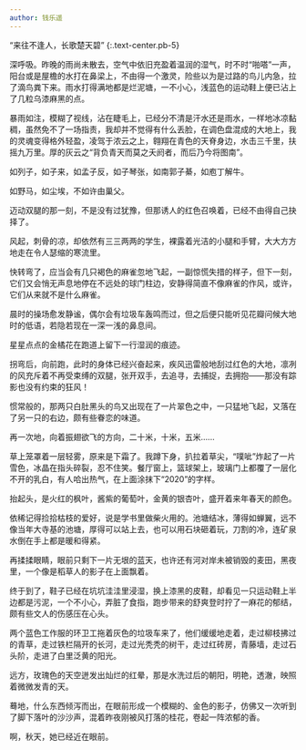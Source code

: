 ```yaml
---
author: 钱乐遥
---
```


“来往不逢人，长歌楚天碧”
{:.text-center.pb-5}

深呼吸。昨晚的雨尚未散去，空气中依旧充盈着温润的湿气，时不时“啪嗒”一声，阳台或是屋檐的水打在鼻梁上，不由得一个激灵，险些以为是过路的鸟儿内急，拉了滴鸟粪下来。雨水打得满地都是烂泥塘，一不小心，浅蓝色的运动鞋上便已沾上了几粒乌漆麻黑的点。

暴雨如注，模糊了视线，沾在睫毛上，已经分不清是汗水还是雨水，一样地冰凉黏稠，虽然免不了一场指责，我却并不觉得有什么丢脸，在调色盘混成的大地上，我的灵魂变得格外轻盈，凌驾于浓云之上，翱翔在青色的天脊身边，水击三千里，扶摇九万里。厚的灰云之“背负青天而莫之夭阏者，而后乃今将图南”。

如列子，如子来，如孟子反，如子琴张，如南郭子綦，如庖丁解牛。

如野马，如尘埃，不如许由巢父。

迈动双腿的那一刻，不是没有过犹豫，但那诱人的红色召唤着，已经不由得自己抉择了。

风起，刺骨的凉，却依然有三三两两的学生，裸露着光洁的小腿和手臂，大大方方地走在令人瑟缩的寒流里。

快转弯了，应当会有几只褐色的麻雀忽地飞起，一副惊慌失措的样子，但下一刻，它们又会悄无声息地停在不远处的球门柱边，安静得简直不像麻雀的作风，或许，它们从来就不是什么麻雀。

晨时的操场愈发静谧，偶尔会有垃圾车轰鸣而过，但之后便只能听见花瓣问候大地时的低语，若隐若现在一深一浅的鼻息间。

星星点点的金橘花在跑道上留下一行湿润的痕迹。

拐弯后，向前跑，此时的身体已经兴奋起来，疾风迅雷般地刮过红色的大地，凛冽的风充斥着不再受束缚的双腿，张开双手，去追寻，去捕捉，去拥抱——那没有踪影也没有约束的狂风！

惯常般的，那两只白肚黑头的鸟又出现在了一片翠色之中，一只猛地飞起，又落在了另一只的右边，颇有些眷恋的味道。

再一次地，向着振翅欲飞的方向，二十米，十米，五米......

草上笼罩着一层轻雾，原来是下霜了。我蹲下身，扒拉着草尖，“噗呲”炸起了一片雪色，冰晶在指头碎裂，忍不住笑。餐厅窗上，篮球架上，玻璃门上都覆了一层化不开的乳白，有人哈出热气，在上面涂抹下“2020”的字样。

抬起头，是火红的枫叶，酱紫的葡萄叶，金黄的银杏叶，盛开着来年春天的颜色。

依稀记得捡拾枯枝的爱好，说是学书里做柴火用的。池塘结冰，薄得如蝉翼，远不像当年大寺基的池塘，厚得可以站上去，也可以用石块砸着玩，刀割的冷，连矿泉水倒在手上都是暖和得紧。

再揉揉眼睛，眼前只剩下一片无垠的蓝天，也许还有河对岸未被销毁的麦田，黑夜里，一个像是稻草人的影子在上面飘着。

终于到了，鞋子已经在坑坑洼洼里浸湿，换上漆黑的皮鞋，却看见一只运动鞋上半边都是污泥，一个不小心，弄脏了食指，跑步带来的舒爽登时拧了一麻花的郁结，颇有些文人的伤感压在心头。

两个蓝色工作服的环卫工拖着灰色的垃圾车来了，他们缓缓地走着，走过柳枝拂过的青草，走过铁栏隔开的长河，走过光秃秃的树干，走过红砖房，青藤墙，走过石头阶，走进了白里泛黄的阳光。

远方，玫瑰色的天空迸发出灿烂的红晕，那是水洗过后的朝阳，明艳，透澈，映照着微微发青的天。

蓦地，什么东西倾泻而出，在眼前形成一个模糊的、金色的影子，仿佛又一次听到了脚下落叶的沙沙声，混着昨夜刚被风打落的桂花，卷起一阵浓郁的香。

啊，秋天，她已经近在眼前。
